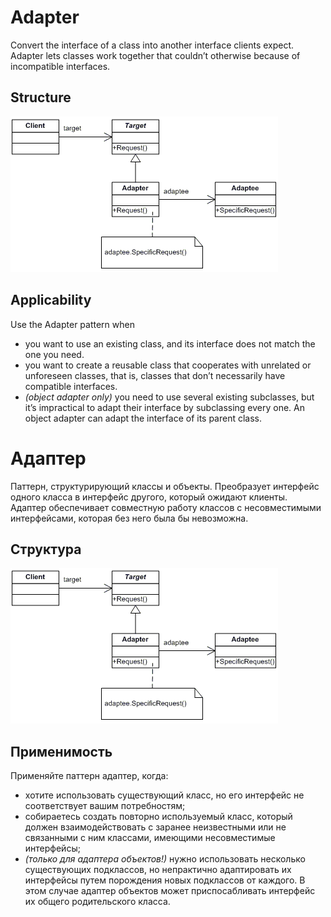 Adapter
=======
Convert the interface of a class into another interface clients expect. Adapter lets classes work together that couldn’t otherwise because of incompatible interfaces.

Structure
---------
<img src="image.png" />

Applicability
-------------
Use the Adapter pattern when
* you want to use an existing class, and its interface does not match the one you need.
* you want to create a reusable class that cooperates with unrelated or unforeseen classes, that is, classes that don’t necessarily have compatible interfaces.
* *(object adapter only)* you need to use several existing subclasses, but it’s impractical to adapt their interface by subclassing every one. An object adapter can adapt the interface of its parent class.


Адаптер
=======
Паттерн, структурирующий классы и объекты. Преобразует интерфейс одного класса в интерфейс другого, который ожидают клиенты. Адаптер обеспечивает совместную работу классов с несовместимыми интерфейсами, которая без него была бы невозможна.

Структура
---------
<img src="image.png" />

Применимость
------------
Применяйте паттерн адаптер, когда:
* хотите использовать существующий класс, но его интерфейс не соответствует вашим потребностям;
* собираетесь создать повторно используемый класс, который должен взаимодействовать с заранее неизвестными или не связанными с ним классами, имеющими несовместимые интерфейсы;
* *(только для адаптера объектов!)* нужно использовать несколько существующих подклассов, но непрактично адаптировать их интерфейсы путем порождения новых подклассов от каждого. В этом случае адаптер объектов может приспосабливать интерфейс их общего родительского класса.